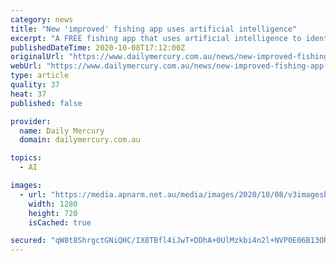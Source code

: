 ```yaml
---
category: news
title: "New 'improved' fishing app uses artificial intelligence"
excerpt: "A FREE fishing app that uses artificial intelligence to identify fish species and calculate their age has been launched this week. Qld Fishing 2.0 also lets anglers buy permits for the 63 stocked dams and weirs in Queensland, keep updated about fishing ..."
publishedDateTime: 2020-10-08T17:12:00Z
originalUrl: "https://www.dailymercury.com.au/news/new-improved-fishing-app-uses-artificial-intellige/4115289/"
webUrl: "https://www.dailymercury.com.au/news/new-improved-fishing-app-uses-artificial-intellige/4115289/"
type: article
quality: 37
heat: 37
published: false

provider:
  name: Daily Mercury
  domain: dailymercury.com.au

topics:
  - AI

images:
  - url: "https://media.apnarm.net.au/media/images/2020/10/08/v3imagesbin2c55f1ed9270c2a2a6d917ac20aef97e-g7twvzk3oi86s65h5v2_ct1880x930.jpg"
    width: 1280
    height: 720
    isCached: true

secured: "qW8t8ShrgctGNiQHC/IX8TBfl4iJwT+DDhA+0UlMzkbi4n2l+NVP0E06B13ORk2ULKAr4E6cKyYFceyQHYz2B12eFvh6bzakOnsctt8YheQR/lZ3eKcgLFWmPBF8xWUiGCclFuasYYvFsCROMXJIml1JyWhOL6x2G7apSAP/EZWapbxCm+nxDHvoH24v1fQrzT/BqeHKIN7h+H39Y58xXjZp/fBKBja3nKgD3Qs36W4RLxF5T9Qz6yDQCw4OJNABklNo1o4DjSzSNnvcfbuaiZ/bt8USa5sh60XTlTv774v+XG4rKWqc1wn+12cnxrYpIFffT+i3nEnfHmO4va6deB9m+4QsttppGJSf7WmbiU8=;CmOOdOczMURKqAL6vAmOWw=="
---
```


